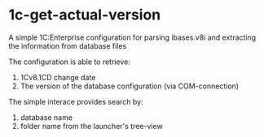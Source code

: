 # 1c-get-actual-version
A simple 1C:Enterprise configuration for parsing ibases.v8i and extracting the information from database files

The configuration is able to retrieve:
  1) 1Cv8.1CD change date
  2) The version of the database configuration (via COM-connection) 
  
The simple interace provides search by:
  1) database name
  2) folder name from the launcher's tree-view 
